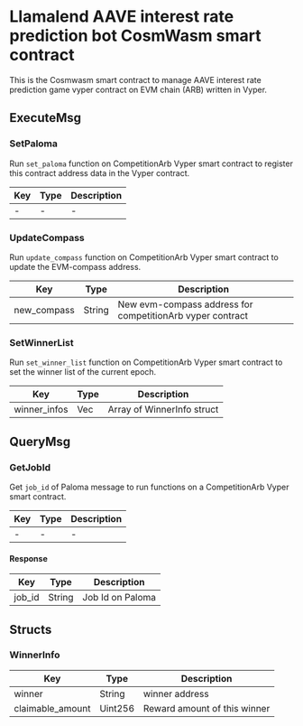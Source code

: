 # Llamalend AAVE interest rate prediction bot CosmWasm smart contract

This is the Cosmwasm smart contract to manage AAVE interest rate prediction game vyper contract on EVM chain (ARB) written in Vyper.

## ExecuteMsg

### SetPaloma

Run `set_paloma` function on CompetitionArb Vyper smart contract to register this contract address data in the Vyper contract.

| Key | Type | Description |
|-----|------|-------------|
| -   | -    | -           |

### UpdateCompass

Run `update_compass` function on CompetitionArb Vyper smart contract to update the EVM-compass address.

| Key         | Type   | Description                                               |
|-------------|--------|-----------------------------------------------------------|
| new_compass | String | New evm-compass address for competitionArb vyper contract |

### SetWinnerList

Run `set_winner_list` function on CompetitionArb Vyper smart contract to set the winner list of the current epoch.

| Key          | Type            | Description                |
|--------------|-----------------|----------------------------|
| winner_infos | Vec<WinnerInfo> | Array of WinnerInfo struct |

## QueryMsg

### GetJobId

Get `job_id` of Paloma message to run functions on a CompetitionArb Vyper smart contract.

| Key | Type | Description |
|-----|------|-------------|
| -   | -    | -           |

#### Response

| Key    | Type   | Description      |
|--------|--------|------------------|
| job_id | String | Job Id on Paloma |

## Structs

### WinnerInfo

| Key              | Type    | Description                  |
|------------------|---------|------------------------------|
| winner           | String  | winner address               |
| claimable_amount | Uint256 | Reward amount of this winner |